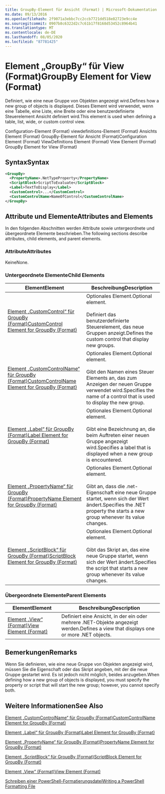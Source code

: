 ```yaml
---
title: GroupBy-Element für Ansicht (Format) | Microsoft-Dokumentation
ms.date: 09/13/2016
ms.openlocfilehash: 2f9071a3ebbc7cc2ccb7721dd518e82723e9cc4e
ms.sourcegitcommit: 0907b8c6322d2c7c61b17f8168d53452c8964b41
ms.translationtype: MT
ms.contentlocale: de-DE
ms.lasthandoff: 08/05/2020
ms.locfileid: "87781425"
---
```

# <a name="groupby-element-for-view-format"></a><span data-ttu-id="d93e1-102">Element „GroupBy“ für View (Format)</span><span class="sxs-lookup"><span data-stu-id="d93e1-102">GroupBy Element for View (Format)</span></span>

<span data-ttu-id="d93e1-103">Definiert, wie eine neue Gruppe von Objekten angezeigt wird.</span><span class="sxs-lookup"><span data-stu-id="d93e1-103">Defines how a new group of objects is displayed.</span></span> <span data-ttu-id="d93e1-104">Dieses Element wird verwendet, wenn eine Tabelle, eine Liste, eine Breite oder eine benutzerdefinierte Steuerelement Ansicht definiert wird.</span><span class="sxs-lookup"><span data-stu-id="d93e1-104">This element is used when defining a table, list, wide, or custom control view.</span></span>

<span data-ttu-id="d93e1-105">Configuration-Element (Format) viewdefinitions-Element (Format) Ansichts Element (Format) GroupBy-Element für Ansicht (Format)</span><span class="sxs-lookup"><span data-stu-id="d93e1-105">Configuration Element (Format) ViewDefinitions Element (Format) View Element (Format) GroupBy Element for View (Format)</span></span>

## <a name="syntax"></a><span data-ttu-id="d93e1-106">Syntax</span><span class="sxs-lookup"><span data-stu-id="d93e1-106">Syntax</span></span>

```xml
<GroupBy>
  <PropertyName>.NetTypeProperty</PropertyName>
  <ScriptBlock>ScriptToEvaluate</ScriptBlock>
  <Label>TextToDisplay</Label>
  <CustomControl>...</CustomControl>
  <CustomControlName>NameOfControl</CustomControlName>
</GroupBy>
```

## <a name="attributes-and-elements"></a><span data-ttu-id="d93e1-107">Attribute und Elemente</span><span class="sxs-lookup"><span data-stu-id="d93e1-107">Attributes and Elements</span></span>

<span data-ttu-id="d93e1-108">In den folgenden Abschnitten werden Attribute sowie untergeordnete und übergeordnete Elemente beschrieben.</span><span class="sxs-lookup"><span data-stu-id="d93e1-108">The following sections describe attributes, child elements, and parent elements.</span></span>

### <a name="attributes"></a><span data-ttu-id="d93e1-109">Attribute</span><span class="sxs-lookup"><span data-stu-id="d93e1-109">Attributes</span></span>

<span data-ttu-id="d93e1-110">Keine</span><span class="sxs-lookup"><span data-stu-id="d93e1-110">None.</span></span>

### <a name="child-elements"></a><span data-ttu-id="d93e1-111">Untergeordnete Elemente</span><span class="sxs-lookup"><span data-stu-id="d93e1-111">Child Elements</span></span>

|<span data-ttu-id="d93e1-112">Element</span><span class="sxs-lookup"><span data-stu-id="d93e1-112">Element</span></span>|<span data-ttu-id="d93e1-113">Beschreibung</span><span class="sxs-lookup"><span data-stu-id="d93e1-113">Description</span></span>|
|-------------|-----------------|
|[<span data-ttu-id="d93e1-114">Element „CustomControl“ für GroupBy (Format)</span><span class="sxs-lookup"><span data-stu-id="d93e1-114">CustomControl Element for GroupBy (Format)</span></span>](./customcontrol-element-for-groupby-format.md)|<span data-ttu-id="d93e1-115">Optionales Element.</span><span class="sxs-lookup"><span data-stu-id="d93e1-115">Optional element.</span></span><br /><br /> <span data-ttu-id="d93e1-116">Definiert das benutzerdefinierte Steuerelement, das neue Gruppen anzeigt.</span><span class="sxs-lookup"><span data-stu-id="d93e1-116">Defines the custom control that display new groups.</span></span>|
|[<span data-ttu-id="d93e1-117">Element „CustomControlName“ für GroupBy (Format)</span><span class="sxs-lookup"><span data-stu-id="d93e1-117">CustomControlName Element for GroupBy (Format)</span></span>](./customcontrolname-element-for-groupby-format.md)|<span data-ttu-id="d93e1-118">Optionales Element.</span><span class="sxs-lookup"><span data-stu-id="d93e1-118">Optional element.</span></span><br /><br /> <span data-ttu-id="d93e1-119">Gibt den Namen eines Steuer Elements an, das zum Anzeigen der neuen Gruppe verwendet wird.</span><span class="sxs-lookup"><span data-stu-id="d93e1-119">Specifies the name of a control that is used to display the new group.</span></span>|
|[<span data-ttu-id="d93e1-120">Element „Label“ für GroupBy (Format)</span><span class="sxs-lookup"><span data-stu-id="d93e1-120">Label Element for GroupBy (Format)</span></span>](./label-element-for-groupby-format.md)|<span data-ttu-id="d93e1-121">Optionales Element.</span><span class="sxs-lookup"><span data-stu-id="d93e1-121">Optional element.</span></span><br /><br /> <span data-ttu-id="d93e1-122">Gibt eine Bezeichnung an, die beim Auftreten einer neuen Gruppe angezeigt wird.</span><span class="sxs-lookup"><span data-stu-id="d93e1-122">Specifies a label that is displayed when a new group is encountered.</span></span>|
|[<span data-ttu-id="d93e1-123">Element „PropertyName“ für GroupBy (Format)</span><span class="sxs-lookup"><span data-stu-id="d93e1-123">PropertyName Element for GroupBy (Format)</span></span>](./propertyname-element-for-groupby-format.md)|<span data-ttu-id="d93e1-124">Optionales Element.</span><span class="sxs-lookup"><span data-stu-id="d93e1-124">Optional element.</span></span><br /><br /> <span data-ttu-id="d93e1-125">Gibt an, dass die .net-Eigenschaft eine neue Gruppe startet, wenn sich der Wert ändert.</span><span class="sxs-lookup"><span data-stu-id="d93e1-125">Specifies the .NET property the starts a new group whenever its value changes.</span></span>|
|[<span data-ttu-id="d93e1-126">Element „ScriptBlock“ für GroupBy (Format)</span><span class="sxs-lookup"><span data-stu-id="d93e1-126">ScriptBlock Element for GroupBy (Format)</span></span>](./scriptblock-element-for-groupby-format.md)|<span data-ttu-id="d93e1-127">Optionales Element.</span><span class="sxs-lookup"><span data-stu-id="d93e1-127">Optional element.</span></span><br /><br /> <span data-ttu-id="d93e1-128">Gibt das Skript an, das eine neue Gruppe startet, wenn sich der Wert ändert.</span><span class="sxs-lookup"><span data-stu-id="d93e1-128">Specifies the script that starts a new group whenever its value changes.</span></span>|

### <a name="parent-elements"></a><span data-ttu-id="d93e1-129">Übergeordnete Elemente</span><span class="sxs-lookup"><span data-stu-id="d93e1-129">Parent Elements</span></span>

|<span data-ttu-id="d93e1-130">Element</span><span class="sxs-lookup"><span data-stu-id="d93e1-130">Element</span></span>|<span data-ttu-id="d93e1-131">Beschreibung</span><span class="sxs-lookup"><span data-stu-id="d93e1-131">Description</span></span>|
|-------------|-----------------|
|[<span data-ttu-id="d93e1-132">Element „View“ (Format)</span><span class="sxs-lookup"><span data-stu-id="d93e1-132">View Element (Format)</span></span>](./view-element-format.md)|<span data-ttu-id="d93e1-133">Definiert eine Ansicht, in der ein oder mehrere .NET-Objekte angezeigt werden.</span><span class="sxs-lookup"><span data-stu-id="d93e1-133">Defines a view that displays one or more .NET objects.</span></span>|

## <a name="remarks"></a><span data-ttu-id="d93e1-134">Bemerkungen</span><span class="sxs-lookup"><span data-stu-id="d93e1-134">Remarks</span></span>

<span data-ttu-id="d93e1-135">Wenn Sie definieren, wie eine neue Gruppe von Objekten angezeigt wird, müssen Sie die Eigenschaft oder das Skript angeben, mit der die neue Gruppe gestartet wird. Es ist jedoch nicht möglich, beides anzugeben.</span><span class="sxs-lookup"><span data-stu-id="d93e1-135">When defining how a new group of objects is displayed, you must specify the property or script that will start the new group; however, you cannot specify both.</span></span>

## <a name="see-also"></a><span data-ttu-id="d93e1-136">Weitere Informationen</span><span class="sxs-lookup"><span data-stu-id="d93e1-136">See Also</span></span>

[<span data-ttu-id="d93e1-137">Element „CustomControlName“ für GroupBy (Format)</span><span class="sxs-lookup"><span data-stu-id="d93e1-137">CustomControlName Element for GroupBy (Format)</span></span>](./customcontrolname-element-for-groupby-format.md)

[<span data-ttu-id="d93e1-138">Element „Label“ für GroupBy (Format)</span><span class="sxs-lookup"><span data-stu-id="d93e1-138">Label Element for GroupBy (Format)</span></span>](./label-element-for-groupby-format.md)

[<span data-ttu-id="d93e1-139">Element „PropertyName“ für GroupBy (Format)</span><span class="sxs-lookup"><span data-stu-id="d93e1-139">PropertyName Element for GroupBy (Format)</span></span>](./propertyname-element-for-groupby-format.md)

[<span data-ttu-id="d93e1-140">Element „ScriptBlock“ für GroupBy (Format)</span><span class="sxs-lookup"><span data-stu-id="d93e1-140">ScriptBlock Element for GroupBy (Format)</span></span>](./scriptblock-element-for-groupby-format.md)

[<span data-ttu-id="d93e1-141">Element „View“ (Format)</span><span class="sxs-lookup"><span data-stu-id="d93e1-141">View Element (Format)</span></span>](./view-element-format.md)

[<span data-ttu-id="d93e1-142">Schreiben einer PowerShell-Formatierungsdatei</span><span class="sxs-lookup"><span data-stu-id="d93e1-142">Writing a PowerShell Formatting File</span></span>](./writing-a-powershell-formatting-file.md)
